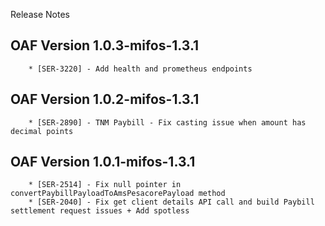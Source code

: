 Release Notes
## OAF Version 1.0.3-mifos-1.3.1
        * [SER-3220] - Add health and prometheus endpoints
## OAF Version 1.0.2-mifos-1.3.1
        * [SER-2890] - TNM Paybill - Fix casting issue when amount has decimal points
## OAF Version 1.0.1-mifos-1.3.1
        * [SER-2514] - Fix null pointer in convertPaybillPayloadToAmsPesacorePayload method
        * [SER-2040] - Fix get client details API call and build Paybill settlement request issues + Add spotless
